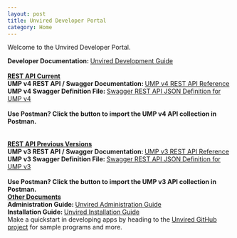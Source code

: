 ```yaml
---
layout: post
title: Unvired Developer Portal
category: Home
---
```


Welcome to the Unvired Developer Portal.

<div class="message">
<strong>Developer Documentation: </strong><a href="https://unvired.atlassian.net/wiki/display/DG" target="_blank">Unvired Development Guide</a>
<br><br>
<strong><u>REST API Current</u></strong>
<br>
<strong>UMP v4 REST API / Swagger Documentation: </strong><a href="http://developer.unvired.com/docs/REST/" target="_blank">UMP v4 REST API Reference</a>
<br>
<strong>UMP v4 Swagger Definition File: </strong><a href="http://developer.unvired.com/docs/REST/swagger.json" target="_blank">Swagger REST API JSON Definition for UMP v4</a>
<br>
<br>
<strong>Use Postman? Click the button to import the UMP v4 API collection in Postman.</strong>
<div class="postman-run-button"
data-postman-action="collection/import"
data-postman-var-1="a6a2672ed2f3614a7f46"></div>
<script type="text/javascript">
  (function (p,o,s,t,m,a,n) {
    !p[s] && (p[s] = function () { (p[t] || (p[t] = [])).push(arguments); });
    !o.getElementById(s+t) && o.getElementsByTagName("head")[0].appendChild((
      (n = o.createElement("script")),
      (n.id = s+t), (n.async = 1), (n.src = m), n
    ));
  }(window, document, "_pm", "PostmanRunObject", "https://run.pstmn.io/button.js"));
</script>
<br>
<br>
<strong><u>REST API Previous Versions</u></strong>
<br>
<strong>UMP v3 REST API / Swagger Documentation: </strong><a href="http://developer.unvired.com/docs/REST/indexv3.html" target="_blank">UMP v3 REST API Reference</a>
<br>
<strong>UMP v3 Swagger Definition File: </strong><a href="http://developer.unvired.com/docs/REST/swagger-UMP3.json" target="_blank">Swagger REST API JSON Definition for UMP v3</a>
<br>
<br>
<strong>Use Postman? Click the button to import the UMP v3 API collection in Postman.</strong>
<div class="postman-run-button"
data-postman-action="collection/import"
data-postman-var-1="b0f18da3a10d1c71ac04"></div>
<script type="text/javascript">
  (function (p,o,s,t,m,a,n) {
    !p[s] && (p[s] = function () { (p[t] || (p[t] = [])).push(arguments); });
    !o.getElementById(s+t) && o.getElementsByTagName("head")[0].appendChild((
      (n = o.createElement("script")),
      (n.id = s+t), (n.async = 1), (n.src = m), n
    ));
  }(window, document, "_pm", "PostmanRunObject", "https://run.pstmn.io/button.js"));
</script>
</div>

<div class="message">
<strong><u>Other Documents</u></strong>
<br>
<strong>Administration Guide: </strong><a href="https://unvired.atlassian.net/wiki/display/UAG" target="_blank">Unvired Administration Guide</a>
<br>
<strong>Installation Guide: </strong><a href="https://unvired.atlassian.net/wiki/display/IG" target="_blank">Unvired Installation Guide</a>
</div>

<div class="message">
Make a quickstart in developing apps by heading to the <a href="https://github.com/unvired">Unvired GitHub project</a> for sample programs and more.
</div>